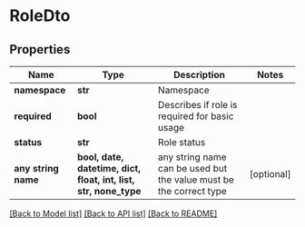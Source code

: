 # RoleDto


## Properties
Name | Type | Description | Notes
------------ | ------------- | ------------- | -------------
**namespace** | **str** | Namespace | 
**required** | **bool** | Describes if role is required for basic usage | 
**status** | **str** | Role status | 
**any string name** | **bool, date, datetime, dict, float, int, list, str, none_type** | any string name can be used but the value must be the correct type | [optional]

[[Back to Model list]](../README.md#documentation-for-models) [[Back to API list]](../README.md#documentation-for-api-endpoints) [[Back to README]](../README.md)


